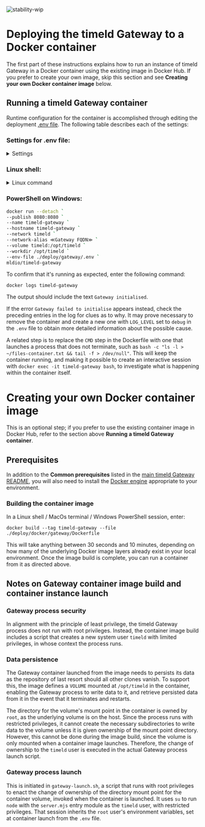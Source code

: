 ![stability-wip](https://img.shields.io/badge/stability-work_in_progress-lightgrey.svg)

# Deploying the timeld Gateway to a Docker container
The first part of these instructions explains how to run an instance of timeld Gateway in a Docker container using the existing image in Docker Hub.  If you prefer to create your own image, skip this section and see **Creating your own Docker container image** below.

## Running a timeld Gateway container

Runtime configuration for the container is accomplished through editing the deployment [.env file](../.env).  The following table describes each of the settings:

### Settings for .env file:
<details>
<summary>Settings</summary>
<p>
|Setting|Default Value|Description|
|-------|-------------|-----------|
|TIMELD_GATEWAY_GATEWAY|N/A|The Fully Qualified Domain Name (FQDN) for the Gateway, used by the timeld CLI|
TIMELD_GATEWAY_GENESIS|true|Indicates whether the Gateway is the first in a multi-node cluster|
TIMELD_GATEWAY_DATA_PATH|/opt/timeld/data|File system location for timeld data on the Gateway|
TIMELD_GATEWAY_AUTH__KEY|N/A|Gateway's authorisation key `≪appid≫.≪keyid≫:≪secret≫`; see below|
TIMELD_GATEWAY_SMTP__HOST|N/A|Email provider's SMTP server|
TIMELD_GATEWAY_SMTP__FROM|N/A|From email address for verification emails sent for new client registration|
TIMELD_GATEWAY_SMTP__AUTH__USER|N/A|User name for account with email provider|
TIMELD_GATEWAY_SMTP__AUTH__PASS|N/A|Password for account with email provider|
TIMELD_GATEWAY_ADDRESS__PORT|8080|TCP port used for inbound Gateway API requests|
TIMELD_GATEWAY_ADDRESS__HOST|0.0.0.0|IP addresses the Gateway listens on (IPv6 not supported on Docker in Windows)|
LOG_LEVEL|info|Logging level for troubleshooting purposes|

TIMELD_GATEWAY_AUTH__KEY must take the form `≪appid≫.≪keyid≫:≪secret≫`, where:
- `appid` is some application identifier (e.g. `timeld`)
- `keyid` is the key identifier (at least 5 characters), used for logging (e.g. `rootkey`)
- `secret` is the secret key material (minimum 20 characters, e.g. `123456789abcdefghijk`)

</p>
</details>

### Linux shell:
<details>
<summary>Linux command</summary>
<p>
```bash
docker run --detach \
--publish 8080:8080 \
--name timeld-gateway \
--hostname timeld-gateway \
--network timeld \
--network alias `≪Gateway FQDN≫` \
--volume timeld:/opt/timeld \
--workdir /opt/timeld \
--env-file ./deploy/gateway/.env \
mldio/timeld-gateway
```
</p>
</details>

### PowerShell on Windows:

```bash
docker run --detach `
--publish 8080:8080 `
--name timeld-gateway `
--hostname timeld-gateway `
--network timeld `
--network-alias ≪Gateway FQDN≫ `
--volume timeld:/opt/timeld `
--workdir /opt/timeld `
--env-file ./deploy/gateway/.env `
mldio/timeld-gateway
```

To confirm that it's running as expected, enter the following command:

`docker logs timeld-gateway`

The output should include the text `Gateway initialised`.

If the error `Gateway failed to initialise` appears instead, check the preceding entries in the log for clues as to why.  It may prove necessary to remove the container and create a new one with `LOG_LEVEL` set to `debug` in the `.env` file to obtain more detailed information about the possible cause.

A related step is to replace the `CMD` step in the Dockerfile with one that launches a process that does not terminate, such as `bash -c "ls -l > ~/files-container.txt && tail -f > /dev/null"`.  This will keep the container running, and making it possible to create an interactive session with `docker exec -it timeld-gateway bash`, to investigate what is happening within the container itself.

# Creating your own Docker container image
This is an optional step; if you prefer to use the existing container image in Docker Hub, refer to the section above **Running a timeld Gateway container**.

## Prerequisites

In addition to the **Common prerequisites** listed in the [main timeld Gateway README](../../README.md), you will also need to install the [Docker engine](https://docs.docker.com/engine/install/) appropriate to your environment.

### Building the container image

In a Linux shell / MacOs terminal / Windows PowerShell session, enter:

```docker build --tag timeld-gateway --file ./deploy/docker/gateway/Dockerfile```

This will take anything between 30 seconds and 10 minutes, depending on how many of the underlying Docker image layers already exist in your local environment.  Once the image build is complete, you can run a container from it as directed above.

## Notes on Gateway container image build and container instance launch
### Gateway process security
In alignment with the principle of least privilege, the timeld Gateway process does not run with root privileges.  Instead, the container image build includes a script that creates a new system user `timeld` with limited privileges, in whose context the process runs.

### Data persistence
The Gateway container launched from the image needs to persists its data as the repository of last resort should all other clones vanish.  To support this, the image defines a `VOLUME` mounted at `/opt/timeld` in the container, enabling the Gateway process to write data to it, and retrieve persisted data from it in the event that it terminates and restarts.

The directory for the volume's mount point in the container is owned by `root`, as the underlying volume is on the host.  Since the process runs with restricted privileges, it cannot create the necessary subdirectories to write data to the volume unless it is given ownership of the mount point directory.  However, this cannot be done during the image build, since the volume is only mounted when a container image launches.  Therefore, the change of ownership to the `timeld` user is executed in the actual Gateway process launch script.

### Gateway process launch
This is initiated in `gateway-launch.sh`, a script that runs with root privileges to enact the change of ownership of the directory mount point for the container volume, invoked when the container is launched.  It uses `su` to run `node` with the `server.mjs` entry module as the `timeld` user, with restricted privileges.  That session inherits the `root` user's environment variables, set at container launch from the `.env` file.